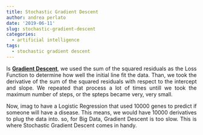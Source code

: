 ```yaml
---
title: Stochastic Gradient Descent
author: andrea perlato
date: '2019-06-11'
slug: stochastic-gradient-descent
categories:
  - artificial intelligence
tags:
  - stochastic gradient descent
---
```


<style>
body {
text-align: justify}
</style>

Is [**Gradient Descent**](https://andrea-perlato.netlify.com/theorypost/gradient-descent-step-by-step/), we used the sum of the squared residuals as the Loss Function to determine how well the initial line fit the data. Than, we took the derivative of the sum of the squared residuals with respect to the intercept and slope. We repeated that process a lot of times untill we took the maximum number of steps, or the spteps became very, very small.

Now, imag to have a Logistic Regression that used 10000 genes to predict if someone will have a disease. This means, we would have 10000 derivatives to plug the data into. so, for Big Data, Gradient Descent is too slow. This is where Stochastic Gradient Descent comes in handy.


